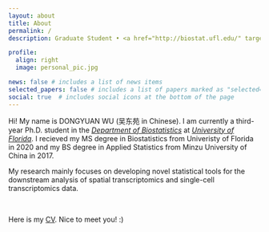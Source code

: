 ```yaml
---
layout: about
title: About
permalink: /
description: Graduate Student • <a href="http://biostat.ufl.edu/" target="_blank">Department of Biostatistics</a> • <a href="http://ufl.edu/" target="_blank">University of Florida</a>

profile:
  align: right
  image: personal_pic.jpg

news: false # includes a list of news items
selected_papers: false # includes a list of papers marked as "selected={true}"
social: true  # includes social icons at the bottom of the page
---
```


<p>Hi! My name is DONGYUAN WU (吴东苑 in Chinese). I am currently a third-year Ph.D. student in the <i><a href="http://biostat.ufl.edu/" target="_blank">Department of Biostatistics</a></i> at <i><a href="http://ufl.edu/" target="_blank">University of Florida</a></i>.
I recieved my MS degree in Biostatistics from Univeristy of Florida in 2020 and my BS degree in Applied Statistics from Minzu University of China in 2017.</p>

<p>My research mainly focuses on developing novel statistical tools for the downstream analysis of spatial transcriptomics and single-cell transcriptomics data.</p>

<br>
<p>Here is my <a href="/assets/pdf/CV.pdf" target="_blank">CV</a>. Nice to meet you! :)</p>
